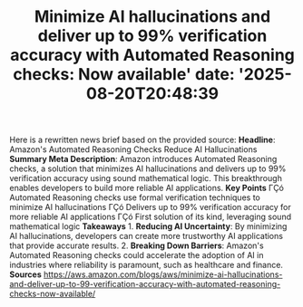 ﻿---
title: "Minimize AI hallucinations and deliver up to 99% verification accuracy with Automated Reasoning checks: Now available'
date: '2025-08-20T20:48:39"
category: "Markets"
summary: ""
slug: "minimize ai hallucinations and deliver up to 99 verification"
source_urls:
  - "https://aws.amazon.com/blogs/aws/minimize-ai-hallucinations-and-deliver-up-to-99-verification-accuracy-with-automated-reasoning-checks-now-available/"
seo:
  title: "Minimize AI hallucinations and deliver up to 99% verification accuracy with Automated Reasoning checks: Now available | Hash n Hedge'
  description: '"
  keywords: ["news", "markets", "brief"]
---
Here is a rewritten news brief based on the provided source:  **Headline**: Amazon's Automated Reasoning Checks Reduce AI Hallucinations  **Summary Meta Description**: Amazon introduces Automated Reasoning checks, a solution that minimizes AI hallucinations and delivers up to 99% verification accuracy using sound mathematical logic. This breakthrough enables developers to build more reliable AI applications.  **Key Points**  ΓÇó Automated Reasoning checks use formal verification techniques to minimize AI hallucinations ΓÇó Delivers up to 99% verification accuracy for more reliable AI applications ΓÇó First solution of its kind, leveraging sound mathematical logic  **Takeaways**  1. **Reducing AI Uncertainty**: By minimizing AI hallucinations, developers can create more trustworthy AI applications that provide accurate results. 2. **Breaking Down Barriers**: Amazon's Automated Reasoning checks could accelerate the adoption of AI in industries where reliability is paramount, such as healthcare and finance.  **Sources** https://aws.amazon.com/blogs/aws/minimize-ai-hallucinations-and-deliver-up-to-99-verification-accuracy-with-automated-reasoning-checks-now-available/ 
